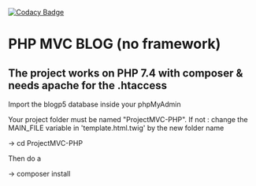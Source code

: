 [![Codacy Badge](https://app.codacy.com/project/badge/Grade/fec2483b85c940f6b332946716a953c5)](https://www.codacy.com/gh/CarluPtr/ProjetMVC-PHP/dashboard?utm_source=github.com&amp;utm_medium=referral&amp;utm_content=CarluPtr/ProjetMVC-PHP&amp;utm_campaign=Badge_Grade)

# PHP MVC BLOG (no framework)

## The project works on PHP 7.4 with composer & needs apache for the .htaccess

Import the blogp5 database inside your phpMyAdmin

Your project folder must be named "ProjectMVC-PHP". If not : change the MAIN_FILE variable in 'template.html.twig' by the new folder name

-> cd ProjectMVC-PHP

Then do a 

-> composer install